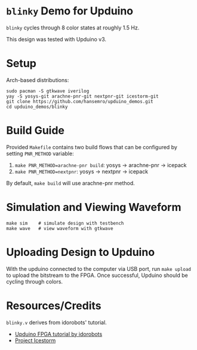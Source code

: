 # `blinky` Demo for Upduino

`blinky` cycles through 8 color states at roughly 1.5 Hz.

This design was tested with Upduino v3.

# Setup

Arch-based distributions:

```
sudo pacman -S gtkwave iverilog
yay -S yosys-git arachne-pnr-git nextpnr-git icestorm-git
git clone https://github.com/hansemro/upduino_demos.git
cd upduino_demos/blinky
```

# Build Guide

Provided `Makefile` contains two build flows that can be configured by setting
`PNR_METHOD` variable:

1. `make PNR_METHOD=arachne-pnr build`:  yosys -> arachne-pnr -> icepack
2. `make PNR_METHOD=nextpnr`: yosys -> nextpnr -> icepack

By default, `make build` will use arachne-pnr method.

# Simulation and Viewing Waveform

```
make sim    # simulate design with testbench
make wave   # view waveform with gtkwave
```

# Uploading Design to Upduino

With the upduino connected to the computer via USB port, run `make upload` to
upload the bitstream to the FPGA. Once successful, Upduino should be cycling
through colors.

# Resources/Credits

`blinky.v` derives from idorobots' tutorial.

- [Upduino FPGA tutorial by idorobots](https://blog.idorobots.org/entries/upduino-fpga-tutorial.html)
- [Project Icestorm](http://www.clifford.at/icestorm/)
